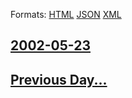 
Formats: [HTML](2002/05/23/index.html)  [JSON](2002/05/23/index.json)  [XML](2002/05/23/index.xml)  

## [2002-05-23](/news/2002/05/23/index.md)

## [Previous Day...](/news/2002/05/22/index.md)

